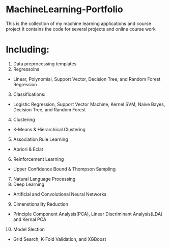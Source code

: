 # MachineLearning-Portfolio
This is the collection of my machine learning applications and course project
It contains the code for several projects and online course work
# Including:
1) Data preprocessing templates
2) Regressoins
- Linear, Polynomial, Support Vector, Decision Tree, and Random Forest Regression
3) Classifications:
- Logistic Regression, Support Vector Machine, Kernel SVM, Naive Bayes, Decision Tree, and Random Forest
4) Clustering
- K-Means & Hierarchical Clustering
5) Association Rule Learning
- Apriori & Eclat
6) Reinforcement Learning
- Upper Confidence Bound & Thompson Sampling
7) Natural Language Processing
8) Deep Learning
- Artificial and Convolutional Neural Networks
9) Dimenstionality Reduction
- Principle Component Analysis(PCA), Linear Discriminant Analysis(LDA) and Kernal PCA
10) Model Slection
- Grid Search, K-Fold Validation, and XGBoost
